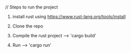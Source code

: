 // Steps to run the project 

1. install rust  using https://www.rust-lang.org/tools/install

2. Clone the repo

3. Compile the rust project -->  'cargo build'

4. Run -->  'cargo run'
